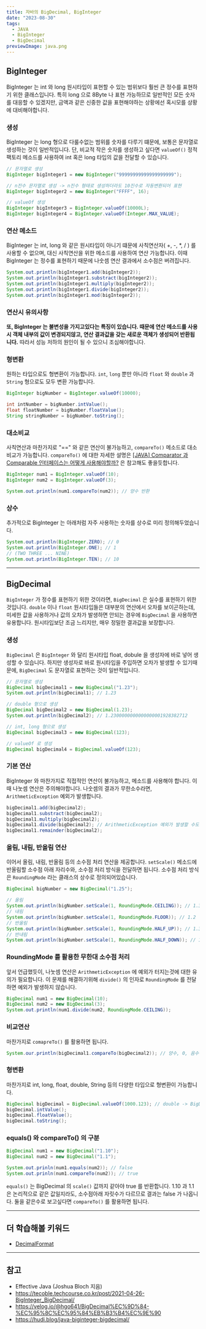 ```yaml
---
title: 자바의 BigDecimal, BigInteger
date: "2023-08-30"
tags:
  - JAVA
  - BigInteger
  - BigDecimal
previewImage: java.png
---
```


## BigInteger

BigInteger 는 int 와 long 원시타입이 표현할 수 있는 범위보다 훨씬 큰 정수를 표현하기 위한 클래스입니다. 특히 long 으로 8Byte 나 표현 가능하므로 일반적인 모든 숫자를 대응할 수 있겠지만, 금액과 같은 신중한 값을 표현해야하는 상황에선 혹시모를 상황에 대비해야합니다.

### 생성

BigInteger 는 long 형으로 다룰수없는 범위를 숫자를 다루기 떄문에, 보통은 문자열로 생성하는 것이 일반적입니다. 단, 비교적 작은 숫자를 생성하고 싶다면 `valueOf()` 정적 팩토리 메소드를 사용하여 int 혹은 long 타입의 값을 전달할 수 있습니다.

```java
// 문자열로 생성
BigInteger bigInteger1 = new BigInteger("99999999999999999999");

// n진수 문자열로 생성 -> n진수 형태로 생성하더라도 10진수로 자동변환되어 표현
BigInteger bigInteger2 = new BigInteger("FFFF", 16);

// valueOf 생성
BigInteger bigInteger3 = BigInteger.valueOf(10000L);
BigInteger bigInteger4 = BigInteger.valueOf(Integer.MAX_VALUE);
```

### 연산 메소드

BigInteger 는 int, long 와 같은 원시타입이 아니기 떄문에 사칙연산자( +, -, \*, / ) 를 사용할 수 없으며, 대신 사칙연산을 위한 메소드를 사용하여 연산 가능합니다. 이때 BigInteger 는 정수를 표현하기 때문에 나숫셈 연산 결과에서 소수점은 버려집니다.

```java
System.out.println(bigInteger1.add(bigInteger2));
System.out.println(bigInteger1.substract(bigInteger2));
System.out.println(bigInteger1.multiply(bigInteger2));
System.out.println(bigInteger1.divide(bigInteger2));
System.out.println(bigInteger1.mod(bigInteger2));
```

### 연산시 유의사항

**또, BigInteger 는 불변성을 가지고있다는 특징이 있습니다. 때문에 연산 메소드를 사용시 객체 내부의 값이 변경되지않고, 연산 결과값을 갖는 새로운 객체가 생성되어 반환됩니다.** 따라서 성능 저하의 원인이 될 수 있으니 조심해야합니다.

### 형변환

원하는 타입으로도 형변환이 가능합니다. `int`, `long` 뿐만 아니라 `float` 와 `double` 과 `String` 형으로도 모두 변환 가능합니다.

```java
BigInteger bigNumber = BigInteger.valueOf(10000);

int intNumber = bigNumber.intValue();
float floatNumber = bigNumber.floatValue();
String stringNumber = bigNumber.toString();
```

### 대소비교

사칙연산과 마찬가지로 "==" 와 같은 연산이 불가능하고, `compareTo()` 메소드로 대소비교가 가능합니다. `compareTo()` 에 대한 자세한 설명은 [[JAVA] Comparator 과 Comparable 인터페이스는 어떻게 사용해야할까?](https://velog.io/@msung99/JAVA-Comparator-%EA%B3%BC-Comparable-%EC%9D%B8%ED%84%B0%ED%8E%98%EC%9D%B4%EC%8A%A4) 은 참고해도 좋을듯합니다.

```java
BigInteger num1 = BigInteger.valueOf(10);
BigInteger num2 = BigInteger.valueOf(3);

System.out.println(num1.compareTo(num2)); // 양수 반환
```

### 상수

추가적으로 BigInteger 는 아래처럼 자주 사용하는 숫자를 상수로 미리 정의해두었습니다.

```java
System.out.println(BigInteger.ZERO); // 0
System.out.println(BigInteger.ONE); // 1
// (TWO THREE ... NINE)
System.out.println(BigInteger.TEN); // 10
```

---

## BigDecimal

`BigInteger` 가 정수를 표현하기 위한 것이라면, `BigDecimal` 은 실수를 표현하기 위한 것입니다. `double` 이나 `float` 원시타입들은 대부분의 연산에서 오차를 보이곤하는데, 미세한 값을 사용하거나 값의 오차가 발생하면 안되는 경우에 `BigDecimal` 을 사용하면 유용합니다. 원시타입보단 조금 느리지만, 매우 정밀한 결과값을 보장합니다.

### 생성

`BigDecimal` 은 `BigInteger` 와 달리 원시타입 float, dobule 을 생성자에 바로 넣어 생성할 수 있습니다. 하지만 생성자로 바로 원시타입을 주입하면 오차가 발생할 수 있기때문에, `BigDecimal` 도 문자열로 표현하는 것이 일반적입니다.

```java
// 문자열로 생성
BigDecimal bigDecimal1 = new BigDecimal("1.23");
System.out.println(bigDecimal1); // 1.23

// double 형으로 생성
BigDecimal bigDecimal2 = new BigDecimal(1.23);
System.out.println(bigDecimal2); // 1.2300000000000000001928382712

// int, long 형으로 생성
BigDecimal bigDecimal3 = new BigDecimal(123);

// valueOf 로 생성
BigDecimal bigDecimal4 = BigDecimal.valueOf(123);
```

### 기본 연산

BigInteger 와 마찬가지로 직접적인 연산이 불가능하고, 메소드를 사용해야 합니다. 이때 나눗셈 연산은 주의해야합니다. 나숫셈의 결과가 무한소수라면, `ArithmeticException` 예외가 발생합니다.

```java
bigDecimal1.add(bigDecimal2);
bigDecimal1.substract(bigDecimal2);
bigDecimal1.multiply(bigDecimal2);
bigDecimal1.divide(bigDecimal2); // ArithmeticException 예외가 발생할 수도 있다.
bigDecimal1.remainder(bigDecimal2);
```

### 올림, 내림, 반올림 연산

이어서 올림, 내림, 반올림 등의 소수점 처리 연산을 제공합니다. `setScale()` 메소드에 반올림할 소수점 아래 자리수와, 소수점 처리 방식을 전달하면 됩니다. 소수점 처리 방식은 `RoundingMode` 라는 클래스의 상수로 정의되어있습니다.

```java
BigDecimal bigNumber = new BigDecimal("1.25");

// 올림
System.out.println(bigNumber.setScale(1, RoundingMode.CEILING)); // 1.3
// 내림
System.out.println(bigNumber.setScale(1, RoundingMode.FLOOR)); // 1.2
// 반올림
System.out.println(bigNumber.setScale(1, RoundingMode.HALF_UP)); // 1.3
// 반내림
System.out.println(bigNumber.setScale(1, RoundingMode.HALF_DOWN)); // 1.2
```

### RoundingMode 를 활용한 무한대 소수점 처리

앞서 언급했듯이, 나눗셈 연산은 `ArithmeticException` 에 예외가 터지는것에 대한 유의가 필요합니다. 이 문제를 해결하기위해 `divide()` 의 인자로 `RoundingMode` 를 전달하면 예외가 발생하지 않습니다.

```java
BigDecimal num1 = new BigDecimal(10);
BigDecimal num2 = new BigDecimal(3);
System.out.println(num1.divide(num2, RoundingMode.CEILING));
```

### 비교연산

마찬가지로 `comapreTo()` 를 활용하면 됩니다.

```java
System.our.println(bigDecimal1.compareTo(bigDecimal2)); // 양수, 0, 음수중에 반환
```

### 형변환

마찬가지로 int, long, float, double, String 등의 다양한 타입으로 형변환이 가능합니다.

```java
BigDecimal bigDecimal = BigDecimal.valueOf(1000.123); // double -> BigDeicmal
bigDecimal.intValue();
bigDecimal.floatValue();
bigDecimal.toString();
```

### equals() 와 compareTo() 의 구분

```java
BigDecimal num1 = new BigDecimal("1.10");
BigDecimal num2 = new BigDecimal("1.1");

System.out.prinln(num1.equals(num2)); // false
System.out.prinln(num1.compareTo(num2)); // true
```

`equals()` 는 BigDecimal 의 `scale()` 값까지 같아야 true 를 반환합니다. 1.10 과 1.1 은 논리적으로 같은 값일지라도, 소수점아래 자릿수가 다르므로 결과는 false 가 나옵니다. 둘을 같은수로 보고싶다면 `compareTo()` 를 활용하면 됩니다.

---

## 더 학습해볼 키워드

- [DecimalFormat](https://reakwon.tistory.com/156)

---

## 참고

- Effective Java (Joshua Bloch 지음)
- https://tecoble.techcourse.co.kr/post/2021-04-26-BigInteger_BigDecimal/
- https://velog.io/@hgo641/BigDecimal%EC%9D%84-%EC%95%8C%EC%95%84%EB%B3%B4%EC%9E%90
- https://hudi.blog/java-biginteger-bigdecimal/
